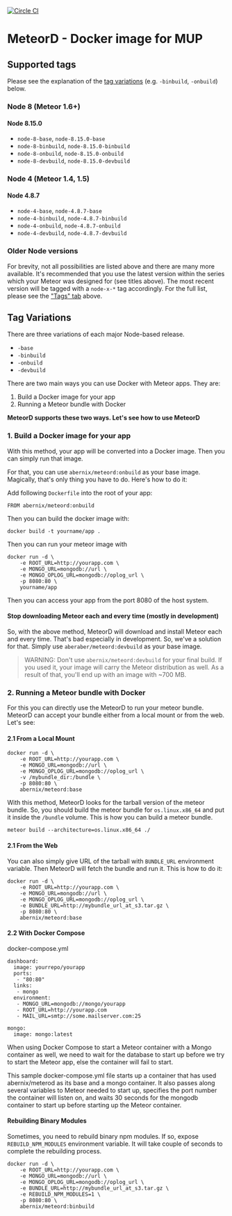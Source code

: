 [![Circle CI](https://circleci.com/gh/abernix/meteord/tree/master.svg?style=svg)](https://circleci.com/gh/abernix/meteord/tree/master)

# MeteorD - Docker image for MUP

## Supported tags

Please see the explanation of the [tag variations](#tag-variations) (e.g. `-binbuild`, `-onbuild`) below.

### Node 8 (Meteor 1.6+)

#### Node 8.15.0

* `node-8-base`, `node-8.15.0-base`
* `node-8-binbuild`, `node-8.15.0-binbuild`
* `node-8-onbuild`, `node-8.15.0-onbuild`
* `node-8-devbuild`, `node-8.15.0-devbuild`

### Node 4 (Meteor 1.4, 1.5)

#### Node 4.8.7

* `node-4-base`, `node-4.8.7-base`
* `node-4-binbuild`, `node-4.8.7-binbuild`
* `node-4-onbuild`, `node-4.8.7-onbuild`
* `node-4-devbuild`, `node-4.8.7-devbuild`

### Older Node versions

For brevity, not all possibilities are listed above and there are many more available.  It's recommended that you use the latest version within the series which your Meteor was designed for (see titles above).  The most recent version will be tagged with a `node-x-*` tag accordingly.  For the full list, please see the ["Tags" tab](https://hub.docker.com/r/abernix/meteord/tags/) above.

## Tag Variations

There are three variations of each major Node-based release.

* `-base`
* `-binbuild`
* `-onbuild`
* `-devbuild`


There are two main ways you can use Docker with Meteor apps. They are:

1. Build a Docker image for your app
2. Running a Meteor bundle with Docker

**MeteorD supports these two ways. Let's see how to use MeteorD**

### 1. Build a Docker image for your app

With this method, your app will be converted into a Docker image. Then you can simply run that image.  

For that, you can use `abernix/meteord:onbuild` as your base image. Magically, that's only thing you have to do. Here's how to do it:

Add following `Dockerfile` into the root of your app:

~~~shell
FROM abernix/meteord:onbuild
~~~

Then you can build the docker image with:

~~~shell
docker build -t yourname/app .
~~~

Then you can run your meteor image with

~~~shell
docker run -d \
    -e ROOT_URL=http://yourapp.com \
    -e MONGO_URL=mongodb://url \
    -e MONGO_OPLOG_URL=mongodb://oplog_url \
    -p 8080:80 \
    yourname/app
~~~
Then you can access your app from the port 8080 of the host system.

#### Stop downloading Meteor each and every time (mostly in development)

So, with the above method, MeteorD will download and install Meteor each and every time. That's bad especially in development. So, we've a solution for that. Simply use `aberaber/meteord:devbuild` as your base image.

> WARNING: Don't use `abernix/meteord:devbuild` for your final build. If you used it, your image will carry the Meteor distribution as well. As a result of that, you'll end up with an image with ~700 MB.

### 2. Running a Meteor bundle with Docker

For this you can directly use the MeteorD to run your meteor bundle. MeteorD can accept your bundle either from a local mount or from the web. Let's see:

#### 2.1 From a Local Mount

~~~shell
docker run -d \
    -e ROOT_URL=http://yourapp.com \
    -e MONGO_URL=mongodb://url \
    -e MONGO_OPLOG_URL=mongodb://oplog_url \
    -v /mybundle_dir:/bundle \
    -p 8080:80 \
    abernix/meteord:base
~~~

With this method, MeteorD looks for the tarball version of the meteor bundle. So, you should build the meteor bundle for `os.linux.x86_64` and put it inside the `/bundle` volume. This is how you can build a meteor bundle.

~~~shell
meteor build --architecture=os.linux.x86_64 ./
~~~

#### 2.1 From the Web

You can also simply give URL of the tarball with `BUNDLE_URL` environment variable. Then MeteorD will fetch the bundle and run it. This is how to do it:

~~~shell
docker run -d \
    -e ROOT_URL=http://yourapp.com \
    -e MONGO_URL=mongodb://url \
    -e MONGO_OPLOG_URL=mongodb://oplog_url \
    -e BUNDLE_URL=http://mybundle_url_at_s3.tar.gz \
    -p 8080:80 \
    abernix/meteord:base
~~~

#### 2.2 With Docker Compose

docker-compose.yml
~~~shell
dashboard:
  image: yourrepo/yourapp
  ports:
   - "80:80"
  links:
   - mongo
  environment:
   - MONGO_URL=mongodb://mongo/yourapp
   - ROOT_URL=http://yourapp.com
   - MAIL_URL=smtp://some.mailserver.com:25

mongo:
  image: mongo:latest
~~~

When using Docker Compose to start a Meteor container with a Mongo container as well, we need to wait for the database to start up before we try to start the Meteor app, else the container will fail to start.

This sample docker-compose.yml file starts up a container that has used abernix/meterod as its base and a mongo container. It also passes along several variables to Meteor needed to start up, specifies the port number the container will listen on, and waits 30 seconds for the mongodb container to start up before starting up the Meteor container.

#### Rebuilding Binary Modules

Sometimes, you need to rebuild binary npm modules. If so, expose `REBUILD_NPM_MODULES` environment variable. It will take couple of seconds to complete the rebuilding process.

~~~shell
docker run -d \
    -e ROOT_URL=http://yourapp.com \
    -e MONGO_URL=mongodb://url \
    -e MONGO_OPLOG_URL=mongodb://oplog_url \
    -e BUNDLE_URL=http://mybundle_url_at_s3.tar.gz \
    -e REBUILD_NPM_MODULES=1 \
    -p 8080:80 \
    abernix/meteord:binbuild
~~~
